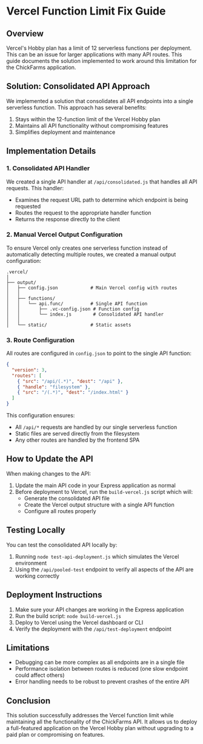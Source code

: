 # Vercel Function Limit Fix Guide

## Overview

Vercel's Hobby plan has a limit of 12 serverless functions per deployment. This can be an issue for larger applications with many API routes. This guide documents the solution implemented to work around this limitation for the ChickFarms application.

## Solution: Consolidated API Approach

We implemented a solution that consolidates all API endpoints into a single serverless function. This approach has several benefits:

1. Stays within the 12-function limit of the Vercel Hobby plan
2. Maintains all API functionality without compromising features
3. Simplifies deployment and maintenance

## Implementation Details

### 1. Consolidated API Handler

We created a single API handler at `/api/consolidated.js` that handles all API requests. This handler:

- Examines the request URL path to determine which endpoint is being requested
- Routes the request to the appropriate handler function
- Returns the response directly to the client

### 2. Manual Vercel Output Configuration

To ensure Vercel only creates one serverless function instead of automatically detecting multiple routes, we created a manual output configuration:

```
.vercel/
│
├── output/
│   ├── config.json            # Main Vercel config with routes
│   │
│   ├── functions/
│   │   └── api.func/          # Single API function
│   │       ├── .vc-config.json # Function config
│   │       └── index.js        # Consolidated API handler
│   │
│   └── static/                # Static assets
```

### 3. Route Configuration

All routes are configured in `config.json` to point to the single API function:

```json
{
  "version": 3,
  "routes": [
    { "src": "/api/(.*)", "dest": "/api" },
    { "handle": "filesystem" },
    { "src": "/(.*)", "dest": "/index.html" }
  ]
}
```

This configuration ensures:
- All `/api/*` requests are handled by our single serverless function
- Static files are served directly from the filesystem
- Any other routes are handled by the frontend SPA

## How to Update the API

When making changes to the API:

1. Update the main API code in your Express application as normal
2. Before deployment to Vercel, run the `build-vercel.js` script which will:
   - Generate the consolidated API file
   - Create the Vercel output structure with a single API function
   - Configure all routes properly

## Testing Locally

You can test the consolidated API locally by:

1. Running `node test-api-deployment.js` which simulates the Vercel environment
2. Using the `/api/pooled-test` endpoint to verify all aspects of the API are working correctly

## Deployment Instructions

1. Make sure your API changes are working in the Express application
2. Run the build script: `node build-vercel.js`
3. Deploy to Vercel using the Vercel dashboard or CLI
4. Verify the deployment with the `/api/test-deployment` endpoint

## Limitations

- Debugging can be more complex as all endpoints are in a single file
- Performance isolation between routes is reduced (one slow endpoint could affect others)
- Error handling needs to be robust to prevent crashes of the entire API

## Conclusion

This solution successfully addresses the Vercel function limit while maintaining all the functionality of the ChickFarms API. It allows us to deploy a full-featured application on the Vercel Hobby plan without upgrading to a paid plan or compromising on features.